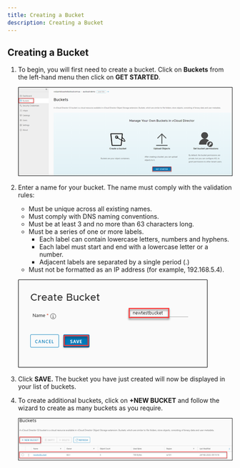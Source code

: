 ```yaml
---
title: Creating a Bucket
description: Creating a Bucket
---
```


## Creating a Bucket

1. To begin, you will first need to create a bucket. Click on **Buckets** from the left-hand menu then click on **GET STARTED**.

    ![Create Bucket](./assets/bucket.png)  

1. Enter a name for your bucket. The name must comply with the validation rules:

    - Must be unique across all existing names.
    - Must comply with DNS naming conventions.  
    - Must be at least 3 and no more than 63 characters long.
    - Must be a series of one or more labels.  
		- Each label can contain lowercase letters, numbers and hyphens.  
		- Each label must start and end with a lowercase letter or a number.  
		- Adjacent labels are separated by a single period (.)  
    - Must not be formatted as an IP address (for example, 192.168.5.4).

    ![Create Bucket](./assets/create_bucket.png)

1. Click **SAVE.** The bucket you have just created will now be displayed in your list of buckets.

1. To create additional buckets, click on **+NEW BUCKET** and follow the wizard to create as many buckets as you require.

    ![Additional Buckets](./assets/new_bucket.png)